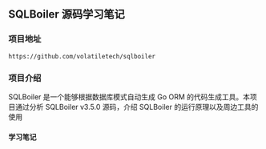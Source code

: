 ## SQLBoiler 源码学习笔记
### 项目地址
`https://github.com/volatiletech/sqlboiler`
### 项目介绍
SQLBoiler 是一个能够根据数据库模式自动生成 Go ORM 的代码生成工具。本项目通过分析 SQLBoiler v3.5.0 源码，介绍 SQLBoiler 的运行原理以及周边工具的使用
#### 学习笔记
